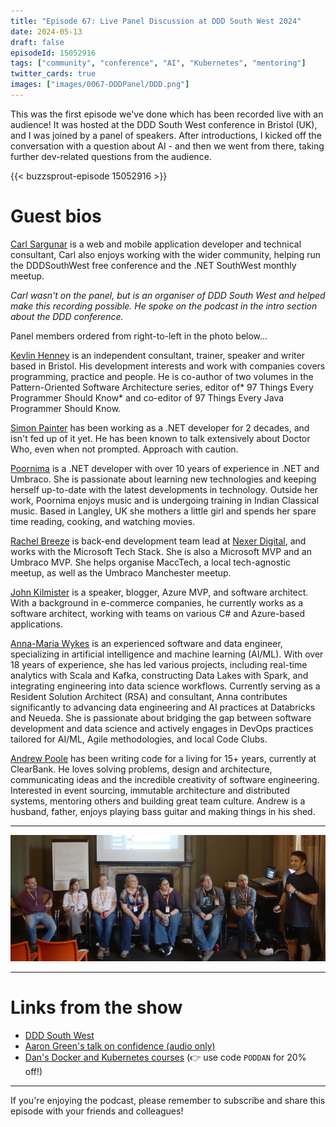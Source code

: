 ```yaml
---
title: "Episode 67: Live Panel Discussion at DDD South West 2024"
date: 2024-05-13
draft: false
episodeId: 15052916
tags: ["community", "conference", "AI", "Kubernetes", "mentoring"]
twitter_cards: true
images: ["images/0067-DDDPanel/DDD.png"]
---
```


This was the first episode we've done which has been recorded live with an audience! It was hosted at the DDD South West conference in Bristol (UK), and I was joined by a panel of speakers. After introductions, I kicked off the conversation with a question about AI - and then we went from there, taking further dev-related questions from the audience.

{{< buzzsprout-episode 15052916 >}}

# Guest bios

[Carl Sargunar](https://www.linkedin.com/in/carl-sargunar-63b5814/) is a web and mobile application developer and technical consultant, Carl also enjoys working with the wider community, helping run the DDDSouthWest free conference and the .NET SouthWest monthly meetup.

_Carl wasn't on the panel, but is an organiser of DDD South West and helped make this recording possible. He spoke on the podcast in the intro section about the DDD conference._

Panel members ordered from right-to-left in the photo below...

[Kevlin Henney](https://www.linkedin.com/in/kevlin/) is an independent consultant, trainer, speaker and writer based in Bristol. His development interests and work with companies covers programming, practice and people. He is co-author of two volumes in the Pattern-Oriented Software Architecture series, editor of* 97 Things Every Programmer Should Know* and co-editor of 97 Things Every Java Programmer Should Know.

[Simon Painter](https://www.linkedin.com/in/simon-painter-45a05217/) has been working as a .NET developer for 2 decades, and isn't fed up of it yet. He has been known to talk extensively about Doctor Who, even when not prompted. Approach with caution.

[Poornima](https://www.linkedin.com/in/poornimanayar/) is a .NET developer with over 10 years of experience in .NET and Umbraco. She is passionate about learning new technologies and keeping herself up-to-date with the latest developments in technology. Outside her work, Poornima enjoys music and is undergoing training in Indian Classical music. Based in Langley, UK she mothers a little girl and spends her spare time reading, cooking, and watching movies.

[Rachel Breeze](https://www.linkedin.com/in/rachel-breeze/) is back-end development team lead at [Nexer Digital](https://www.nexerdigital.com/), and works with the Microsoft Tech Stack. She is also a Microsoft MVP and an Umbraco MVP. She helps organise MaccTech, a local tech-agnostic meetup, as well as the Umbraco Manchester meetup.

[John Kilmister](https://www.linkedin.com/in/johnkilmister/) is a speaker, blogger, Azure MVP, and software architect. With a background in e-commerce companies, he currently works as a software architect, working with teams on various C# and Azure-based applications.

[Anna-Maria Wykes](https://www.linkedin.com/in/anna-maria-wykes-31939454/) is an experienced software and data engineer, specializing in artificial intelligence and machine learning (AI/ML). With over 18 years of experience, she has led various projects, including real-time analytics with Scala and Kafka, constructing Data Lakes with Spark, and integrating engineering into data science workflows. Currently serving as a Resident Solution Architect (RSA) and consultant, Anna contributes significantly to advancing data engineering and AI practices at Databricks and Neueda. She is passionate about bridging the gap between software development and data science and actively engages in DevOps practices tailored for AI/ML, Agile methodologies, and local Code Clubs.

[Andrew Poole](https://www.linkedin.com/in/andrew-poole-2782494a/) has been writing code for a living for 15+ years, currently at ClearBank. He loves solving problems, design and architecture, communicating ideas and the incredible creativity of software engineering. Interested in event sourcing, immutable architecture and distributed systems, mentoring others and building great team culture. Andrew is a husband, father, enjoys playing bass guitar and making things in his shed.

---

![](/images/0067-DDDPanel/Photo.jpg)

---

# Links from the show

* [DDD South West](https://dddsouthwest.com/)
* [Aaron Green's talk on confidence (audio only)](https://www.dropbox.com/s/nhs9gos416a1y7f/Aaron_Green_DDDSW2024.mp3?dl=0)
* [Dan's Docker and Kubernetes courses](https://dometrain.com/author/dan-clarke/) (👉 use code `PODDAN` for 20% off!)

---

If you're enjoying the podcast, please remember to subscribe and share this episode with your friends and colleagues!
